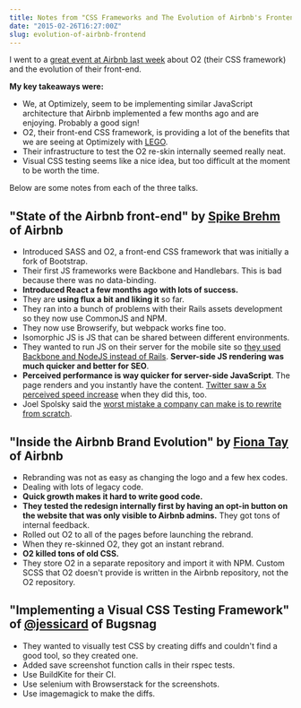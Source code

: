 ```yaml
---
title: Notes from "CSS Frameworks and The Evolution of Airbnb's Frontend"
date: "2015-02-26T16:27:00Z"
slug: evolution-of-airbnb-frontend
---
```


I went to a [great event at Airbnb last week](https://www.airbnb.com/meetups/x4ede5jr2-css-frameworks-and-the-evolution-of-airbnb-s-frontend) about O2 (their CSS framework) and the evolution of their front-end.

**My key takeaways were:**

- We, at Optimizely, seem to be implementing similar JavaScript architecture that Airbnb implemented a few months ago and are enjoying. Probably a good sign!
- O2, their front-end CSS framework, is providing a lot of the benefits that we are seeing at Optimizely with [LEGO](https://link.optimizely.com/lego).
- Their infrastructure to test the O2 re-skin internally seemed really neat.
- Visual CSS testing seems like a nice idea, but too difficult at the moment to be worth the time.

Below are some notes from each of the three talks.

## "State of the Airbnb front-end" by [Spike Brehm](https://twitter.com/spikebrehm) of Airbnb

- Introduced SASS and O2, a front-end CSS framework that was initially a fork of Bootstrap.
- Their first JS frameworks were Backbone and Handlebars. This is bad because there was no data-binding.
- **Introduced React a few months ago with lots of success.**
- They are **using flux a bit and liking it** so far.
- They ran into a bunch of problems with their Rails assets development so they now use CommonJS and NPM.
- They now use Browserify, but webpack works fine too.
- Isomorphic JS is JS that can be shared between different environments.
- They wanted to run JS on their server for the mobile site so [they used Backbone and NodeJS instead of Rails](http://nerds.airbnb.com/weve-open-sourced-rendr-run-your-backbonejs-a/). **Server-side JS rendering was much quicker and better for SEO**.
- **Perceived performance is way quicker for server-side JavaScript**. The page renders and you instantly have the content. [Twitter saw a 5x perceived speed increase](https://blog.twitter.com/2012/improving-performance-on-twittercom) when they did this, too.
- Joel Spolsky said the [worst mistake a company can make is to rewrite from scratch](http://www.joelonsoftware.com/articles/fog0000000069.html).

## "Inside the Airbnb Brand Evolution" by [Fiona Tay](https://twitter.com/msfionatay) of Airbnb

- Rebranding was not as easy as changing the logo and a few hex codes.
- Dealing with lots of legacy code.
- **Quick growth makes it hard to write good code.**
- **They tested the redesign internally first by having an opt-in button on the website that was only visible to Airbnb admins.** They got tons of internal feedback.
- Rolled out O2 to all of the pages before launching the rebrand.
- When they re-skinned O2, they got an instant rebrand.
- **O2 killed tons of old CSS.**
- They store O2 in a separate repository and import it with NPM. Custom SCSS that O2 doesn't provide is written in the Airbnb repository, not the O2 repository.

## "Implementing a Visual CSS Testing Framework" of [@jessicard](https://twitter.com/msfionatay) of Bugsnag

- They wanted to visually test CSS by creating diffs and couldn't find a good tool, so they created one.
- Added save screenshot function calls in their rspec tests.
- Use BuildKite for their CI.
- Use selenium with Browserstack for the screenshots.
- Use imagemagick to make the diffs.
